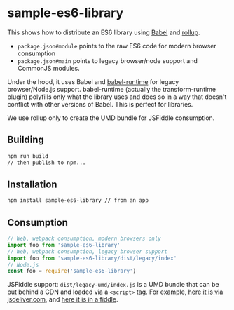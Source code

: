 # sample-es6-library

This shows how to distribute an ES6 library
using [Babel](https://babeljs.io/)
and [rollup](https://rollupjs.org/).

- `package.json#module` points to the raw ES6 code for modern browser
  consumption
- `package.json#main` points to legacy browser/node support and
  CommonJS modules. 

Under the hood, it uses Babel
and
[babel-runtime](https://babeljs.io/docs/plugins/transform-runtime/)
for legacy browser/Node.js support. babel-runtime (actually the
transform-runtime plugin) polyfills only what the library uses and
does so in a way that doesn't conflict with other versions of
Babel. This is perfect for libraries.

We use rollup only to create the UMD bundle for JSFiddle consumption.

## Building

``` bash
npm run build
// then publish to npm...
```

## Installation

``` bash
npm install sample-es6-library // from an app
```

## Consumption

``` javascript
// Web, webpack consumption, modern browsers only
import foo from 'sample-es6-library'
// Web, webpack consumption, legacy browser support
import foo from 'sample-es6-library/dist/legacy/index'
// Node.js
const foo = require('sample-es6-library')
```

JSFiddle support: `dist/legacy-umd/index.js` is a UMD bundle that can
be put behind a CDN and loaded via a `<script>` tag. For
example,
[here it is via jsdeliver.com](https://cdn.jsdelivr.net/npm/sample-es6-library@0.0.2/dist/legacy-umd/index.min.js),
and [here it is in a fiddle](https://jsfiddle.net/droux38f/1/).


